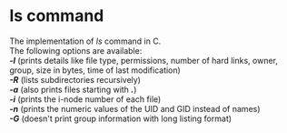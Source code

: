 # ls command
The implementation of *ls* command in C.  
The following options are available:  
***-l*** (prints details like file type, permissions, number of hard links, owner, group, size in bytes, time of last modification)  
***-R*** (lists subdirectories recursively)  
***-a*** (also prints files starting with ***.***)  
***-i*** (prints the i-node number of each file)  
***-n*** (prints the numeric values of the UID and GID instead of names)  
***-G*** (doesn't print group information with long listing format)
